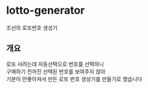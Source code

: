 # lotto-generator
조선의 로또번호 생성기

## 개요

로또 사려는데 자동선택으로 번호를 선택하니  
구매하기 전까진 선택된 번호를 보여주지 않아  
기분이 안좋아져서 만든 로또 번호 생성기를 만들기로 했습니다  
